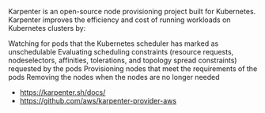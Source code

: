 Karpenter is an open-source node provisioning project built for Kubernetes. Karpenter improves the efficiency and cost of running workloads on Kubernetes clusters by:

Watching for pods that the Kubernetes scheduler has marked as unschedulable
Evaluating scheduling constraints (resource requests, nodeselectors, affinities, tolerations, and topology spread constraints) requested by the pods
Provisioning nodes that meet the requirements of the pods
Removing the nodes when the nodes are no longer needed


- https://karpenter.sh/docs/
- https://github.com/aws/karpenter-provider-aws
